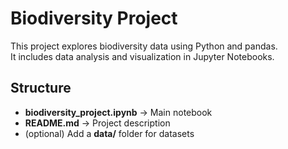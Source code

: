 # Biodiversity Project

This project explores biodiversity data using Python and pandas.  
It includes data analysis and visualization in Jupyter Notebooks.

## Structure
- **biodiversity_project.ipynb** → Main notebook
- **README.md** → Project description
- (optional) Add a **data/** folder for datasets

